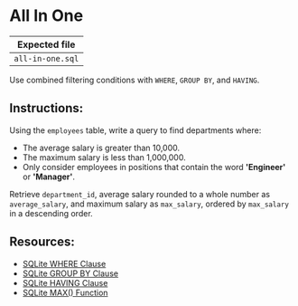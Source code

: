 # All In One

| Expected file |
| ------------- |
| `all-in-one.sql` |

Use combined filtering conditions with `WHERE`, `GROUP BY`, and `HAVING`.

## Instructions:

Using the `employees` table, write a query to find departments where:

- The average salary is greater than 10,000.
- The maximum salary is less than 1,000,000.
- Only consider employees in positions that contain the word **'Engineer'** or **'Manager'**.

Retrieve `department_id`, average salary rounded to a whole number as `average_salary`, and maximum salary as `max_salary`, ordered by `max_salary` in a descending order.

## Resources:

- [SQLite WHERE Clause](https://www.sqlite.org/lang_expr.html#the_where_clause)
- [SQLite GROUP BY Clause](https://www.sqlite.org/lang_select.html#groupby)
- [SQLite HAVING Clause](https://www.sqlite.org/lang_select.html#the_having_clause)
- [SQLite MAX() Function](https://www.sqlite.org/lang_aggfunc.html#max)
